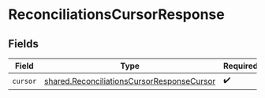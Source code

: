 # ReconciliationsCursorResponse


## Fields

| Field                                                                                                    | Type                                                                                                     | Required                                                                                                 | Description                                                                                              |
| -------------------------------------------------------------------------------------------------------- | -------------------------------------------------------------------------------------------------------- | -------------------------------------------------------------------------------------------------------- | -------------------------------------------------------------------------------------------------------- |
| `cursor`                                                                                                 | [shared.ReconciliationsCursorResponseCursor](../../models/shared/reconciliationscursorresponsecursor.md) | :heavy_check_mark:                                                                                       | N/A                                                                                                      |